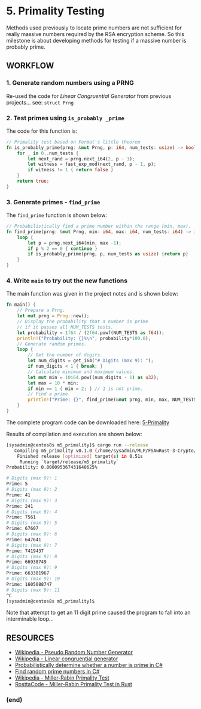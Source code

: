# 5. Primality Testing
Methods used previously to locate prime numbers are not sufficient for really massive numbers required by the RSA encryption scheme. So this milestone is about developing methods for testing if a massive number is probably prime.
## WORKFLOW
### 1. Generate random numbers using a PRNG
Re-used the code for *Linear Congruential Generator* from previous projects... see: `struct Prng`
### 2. Test primes using `is_probably _prime`
The code for this function is:
``` rust
// Primality test based on Fermat's little theorem
fn is_probably_prime(prng: &mut Prng, p: i64, num_tests: usize) -> bool {
	for _ in 0..num_tests {
		let next_rand = prng.next_i64(2, p - 1);
		let witness = fast_exp_mod(next_rand, p - 1, p);
		if witness != 1 { return false }
	}
	return true;
}
```
### 3. Generate primes - `find_prime`
The `find_prime` function is shown below:
``` rust
// Probabilistically find a prime number within the range [min, max).
fn find_prime(prng: &mut Prng, min: i64, max: i64, num_tests: i64) -> i64 {
    loop {
		let p = prng.next_i64(min, max -1);
		if p % 2 == 0 { continue }
		if is_probably_prime(prng, p, num_tests as usize) {return p}
	}
}
```
### 4. Write `main` to try out the new functions
The main function was given in the project notes and is shown below:
``` rust
fn main() {
    // Prepare a Prng.
    let mut prng = Prng::new();
    // Display the probability that a number is prime
    // if it passes all NUM_TESTS tests.
    let probability = 1f64 / (2f64.powf(NUM_TESTS as f64));
    println!("Probability: {}%\n", probability*100.0);
    // Generate random primes.
    loop {
        // Get the number of digits.
        let num_digits = get_i64("# Digits (max 9): ");
        if num_digits < 1 { break; }
        // Calculate minimum and maximum values.
        let mut min = 10i64.pow((num_digits - 1) as u32);
        let max = 10 * min;
        if min == 1 { min = 2; } // 1 is not prime.
        // Find a prime.
        println!("Prime: {}", find_prime(&mut prng, min, max, NUM_TESTS));
    }
}
```

The complete program code can be downloaded here: [5-Primality](5-Primality.md)

Results of compilation and execution are shown below:
``` bash
[sysadmin@centos8s m5_primality]$ cargo run --release
   Compiling m5_primality v0.1.0 (/home/sysadmin/MLP/FSAwRust-3-Crypto/m5_primality)
    Finished release [optimized] target(s) in 0.51s
     Running `target/release/m5_primality`
Probability: 0.000095367431640625%

# Digits (max 9): 1
Prime: 5
# Digits (max 9): 2
Prime: 41
# Digits (max 9): 3
Prime: 241
# Digits (max 9): 4
Prime: 7561
# Digits (max 9): 5
Prime: 67607
# Digits (max 9): 6
Prime: 647641
# Digits (max 9): 7
Prime: 7419437
# Digits (max 9): 8
Prime: 66938749
# Digits (max 9): 9
Prime: 663381967
# Digits (max 9): 10
Prime: 1605088747
# Digits (max 9): 11
^C
[sysadmin@centos8s m5_primality]$ 
```
Note that attempt to get an 11 digit prime caused the program to fall into an interminable loop...

## RESOURCES
* [Wikipedia - Pseudo Random Number Generator](https://en.wikipedia.org/wiki/Pseudorandom_number_generator)
* [Wikipedia - Linear congruential generator](https://en.wikipedia.org/wiki/Linear_congruential_generator)
* [Probabilistically determine whether a number is prime in C#](http://csharphelper.com/howtos/howto_check_primality.html)
* [Find random prime numbers in C#](http://csharphelper.com/howtos/howto_find_primes.html)
* [Wikipedia - Miller-Rabin Primality Test](https://en.wikipedia.org/wiki/Miller%E2%80%93Rabin_primality_test)
* [RosttaCode - Miller-Rabin Primality Test in Rust](https://rosettacode.org/wiki/Miller%E2%80%93Rabin_primality_test#Rust)


### (end)
